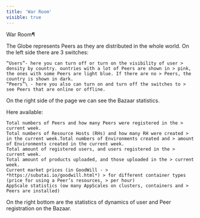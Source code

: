 ```yaml
---
title: 'War Room'
visible: true
---
```


War Room¶

The Globe represents Peers as they are distributed in the whole world. On the left side there are 3 switches:

    “Users”- here you can turn off or turn on the visibility of user > density by country. ountries with a lot of Peers are shown in > pink, the ones with some Peers are light blue. If there are no > Peers, the country is shown in dark.
    “Peers”\ - here you also can turn on and turn off the switches to > see Peers that are online or offline.

On the right side of the page we can see the Bazaar statistics.

Here available:

    Total numbers of Peers and how many Peers were registered in the > current week.
    Total numbers of Resource Hosts (RHs) and how many RH were created > in the current week.Total numbers of Environments created and > amount of Environments created in the current week.
    Total amount of registered users, and users registered in the > current week.
    Total amount of products uploaded, and those uploaded in the > current week.
    Current market prices (in GoodWill - > *https://subutai.io/goodwill.html*) > for different container types (price for using a Peer’s resources, > per hour)
    AppScale statistics (ow many AppScales on clusters, containers and > Peers are installed)

On the right bottom are the statistics of dynamics of user and Peer registration on the Bazaar.
